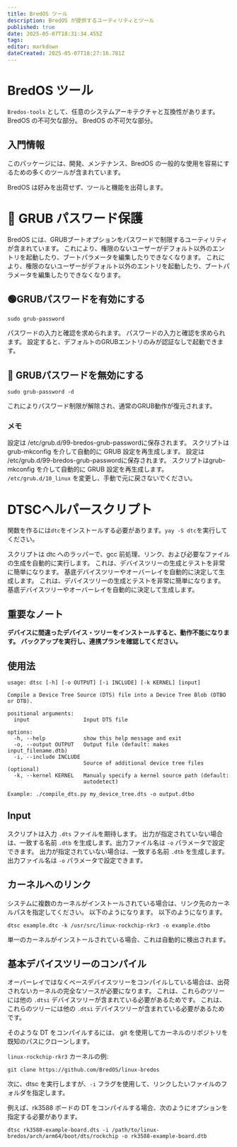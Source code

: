 ```yaml
---
title: BredOS ツール
description: BredOS が提供するユーティリティとツール
published: true
date: 2025-05-07T18:31:34.455Z
tags:
editor: markdown
dateCreated: 2025-05-07T18:27:16.781Z
---
```


# BredOS ツール

`Bredos-tools` として、任意のシステムアーキテクチャと互換性があります。
BredOS の不可欠な部分。
BredOS の不可欠な部分。

## 入門情報

このパッケージには、開発、メンテナンス、BredOS の一般的な使用を容易にするための多くのツールが含まれています。

BredOS は好みを出荷せず、ツールと機能を出荷します。

# 🔐 GRUB パスワード保護

BredOS には、GRUBブートオプションをパスワードで制限するユーティリティが含まれています。
これにより、権限のないユーザーがデフォルト以外のエントリを起動したり、ブートパラメータを編集したりできなくなります。
これにより、権限のないユーザーがデフォルト以外のエントリを起動したり、ブートパラメータを編集したりできなくなります。

## 🟢GRUBパスワードを有効にする

```
sudo grub-password
```

パスワードの入力と確認を求められます。
パスワードの入力と確認を求められます。
設定すると、デフォルトのGRUBエントリのみが認証なしで起動できます。

## 🔴 GRUBパスワードを無効にする

```
sudo grub-password -d
```

これによりパスワード制限が解除され、通常のGRUB動作が復元されます。

### メモ

設定は /etc/grub.d/99-bredos-grub-passwordに保存されます。
スクリプトはgrub-mkconfig を介して自動的に GRUB 設定を再生成します。
設定は /etc/grub.d/99-bredos-grub-passwordに保存されます。
スクリプトはgrub-mkconfig を介して自動的に GRUB 設定を再生成します。
`/etc/grub.d/10_linux` を変更し、手動で元に戻さないでください。

# DTSCヘルパースクリプト

関数を作るには`dtc`をインストールする必要があります。`yay -S dtc`を実行してください。

スクリプトは dtc へのラッパーで、gcc 前処理、リンク、および必要なファイルの生成を自動的に実行します。
これは、デバイスツリーの生成とテストを非常に簡単になります。
基底デバイスツリーやオーバーレイを自動的に決定して生成します。
これは、デバイスツリーの生成とテストを非常に簡単になります。
基底デバイスツリーやオーバーレイを自動的に決定して生成します。

## 重要なノート

**デバイスに間違ったデバイス・ツリーをインストールすると、動作不能になります。**
**バックアップを実行し、連携プランを確認してください。**

## 使用法

```
usage: dtsc [-h] [-o OUTPUT] [-i INCLUDE] [-k KERNEL] [input]

Compile a Device Tree Source (DTS) file into a Device Tree Blob (DTBO or DTB).

positional arguments:
  input                 Input DTS file

options:
  -h, --help            show this help message and exit
  -o, --output OUTPUT   Output file (default: makes input_filename.dtb)
  -i, --include INCLUDE
                        Source of additional device tree files (optional)
  -k, --kernel KERNEL   Manualy specify a kernel source path (default:
                        autodetect)

Example: ./compile_dts.py my_device_tree.dts -o output.dtbo
```

## Input

スクリプトは入力 `.dts` ファイルを期待します。 出力が指定されていない場合は、一致する名前 `.dtb`
を生成します。出力ファイル名は `-o` パラメータで設定できます。 出力が指定されていない場合は、一致する名前 `.dtb`
を生成します。出力ファイル名は `-o` パラメータで設定できます。

## カーネルへのリンク

システムに複数のカーネルがインストールされている場合は、リンク先のカーネルパスを指定してください。
以下のようになります。
以下のようになります。

```
dtsc example.dtc -k /usr/src/linux-rockchip-rkr3 -o example.dtbo
```

単一のカーネルがインストールされている場合、これは自動的に検出されます。

## 基本デバイスツリーのコンパイル

オーバーレイではなくベースデバイスツリーをコンパイルしている場合は、出荷されないカーネルの完全なソースが必要になります。
これは、これらのツリーには他の `.dtsi` デバイスツリーが含まれている必要があるためです。
これは、これらのツリーには他の `.dtsi` デバイスツリーが含まれている必要があるためです。

そのような DT をコンパイルするには、 git を使用してカーネルのリポジトリを既知のパスにクローンします。

`linux-rockchip-rkr3` カーネルの例:

```
git clone https://github.com/BredOS/linux-bredos
```

次に、dtsc を実行しますが、`-i` フラグを使用して、リンクしたいファイルのフォルダを指定します。

例えば、rk3588 ボードの DT をコンパイルする場合、次のようにオプションを指定する必要があります。

```
dtsc rk3588-example-board.dts -i /path/to/linux-bredos/arch/arm64/boot/dts/rockchip -o rk3588-example-board.dtb
```